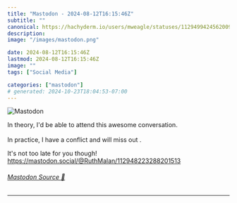 ```yaml
---
title: "Mastodon - 2024-08-12T16:15:46Z"
subtitle: ""
canonical: https://hachyderm.io/users/mweagle/statuses/112949942456200931
description:
image: "/images/mastodon.png"

date: 2024-08-12T16:15:46Z
lastmod: 2024-08-12T16:15:46Z
image: ""
tags: ["Social Media"]

categories: ["mastodon"]
# generated: 2024-10-23T18:04:53-07:00
---
```

![Mastodon](/images/mastodon.png)

<p>In theory, I&#39;d be able to attend this awesome conversation.<br /> <br />In practice, I have a conflict and will miss out .</p><p>It&#39;s not too late for you though! <br /><a href="https://mastodon.social/@RuthMalan/112948223288201513" target="_blank" rel="nofollow noopener noreferrer" translate="no"><span class="invisible">https://</span><span class="ellipsis">mastodon.social/@RuthMalan/112</span><span class="invisible">948223288201513</span></a></p>


###### [Mastodon Source 🐘](https://hachyderm.io/@mweagle/112949942456200931)

___
